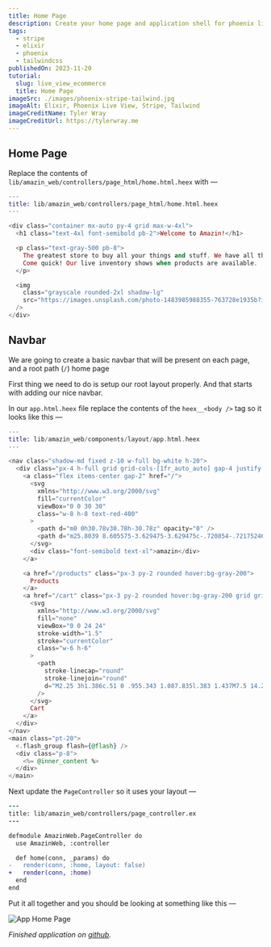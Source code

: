 ```yaml
---
title: Home Page
description: Create your home page and application shell for phoenix live view eCommerce app.
tags:
  - stripe
  - elixir
  - phoenix
  - tailwindcss
publishedOn: 2023-11-20
tutorial:
  slug: live_view_ecommerce
  title: Home Page
imageSrc: ./images/phoenix-stripe-tailwind.jpg
imageAlt: Elixir, Phoenix Live View, Stripe, Tailwind
imageCreditName: Tyler Wray
imageCreditUrl: https://tylerwray.me
---
```


## Home Page

Replace the contents of `lib/amazin_web/controllers/page_html/home.html.heex` with —

```heex
---
title: lib/amazin_web/controllers/page_html/home.html.heex
---

<div class="container mx-auto py-4 grid max-w-4xl">
  <h1 class="text-4xl font-semibold pb-2">Welcome to Amazin!</h1>

  <p class="text-gray-500 pb-8">
    The greatest store to buy all your things and stuff. We have all the stuff and things you need as soon as you need them.
    Come quick! Our live inventory shows when products are available.
  </p>

  <img
    class="grayscale rounded-2xl shadow-lg"
    src="https://images.unsplash.com/photo-1483985988355-763728e1935b?ixlib=rb-4.0.3&ixid=M3wxMjA3fDB8MHxwaG90by1wYWdlfHx8fGVufDB8fHx8fA%3D%3D&auto=format&fit=crop&w=3540&q=80"
  />
</div>
```

## Navbar

We are going to create a basic navbar that will be present on each page, and a root path (`/`) home page

First thing we need to do is setup our root layout properly. And that starts with
adding our nice navbar.

In our `app.html.heex` file replace the contents of the `heex__<body />` tag so it looks like this —

```heex
---
title: lib/amazin_web/components/layout/app.html.heex
---

<nav class="shadow-md fixed z-10 w-full bg-white h-20">
  <div class="px-4 h-full grid grid-cols-[1fr_auto_auto] gap-4 justify-center items-center">
    <a class="flex items-center gap-2" href="/">
      <svg
        xmlns="http://www.w3.org/2000/svg"
        fill="currentColor"
        viewBox="0 0 30 30"
        class="w-8 h-8 text-red-400"
      >
        <path d="m0 0h30.78v30.78h-30.78z" opacity="0" />
        <path d="m25.8039 8.605575-3.629475-3.629475c-.720854-.72175246-1.6988234-1.12770198-2.7189-1.1286h-8.13105c-1.0200766.00089802-1.99804595.40684754-2.7189 1.1286l-3.629475 3.629475c-.72175246.72085405-1.12770198 1.6988234-1.1286 2.7189v11.760525c0 2.1249156 1.72258443 3.8475 3.8475 3.8475h15.39c2.1249156 0 3.8475-1.7225844 3.8475-3.8475v-11.760525c-.000898-1.0200766-.4068475-1.99804595-1.1286-2.7189zm-10.4139 11.914425c-2.8332208 0-5.13-2.2967792-5.13-5.13 0-.7083052.5741948-1.2825 1.2825-1.2825s1.2825.5741948 1.2825 1.2825c0 1.4166104 1.1483896 2.565 2.565 2.565s2.565-1.1483896 2.565-2.565c0-.7083052.5741948-1.2825 1.2825-1.2825s1.2825.5741948 1.2825 1.2825c0 2.8332208-2.2967792 5.13-5.13 5.13zm-7.169175-11.5425 2.193075-2.193075c.2457703-.234356.5710113-.36720092.910575-.371925h8.13105c.3395637.00472408.6648047.137569.910575.371925l2.193075 2.193075z" />
      </svg>
      <div class="font-semibold text-xl">amazin</div>
    </a>

    <a href="/products" class="px-3 py-2 rounded hover:bg-gray-200">
      Products
    </a>
    <a href="/cart" class="px-3 py-2 rounded hover:bg-gray-200 grid grid-cols-2">
      <svg
        xmlns="http://www.w3.org/2000/svg"
        fill="none"
        viewBox="0 0 24 24"
        stroke-width="1.5"
        stroke="currentColor"
        class="w-6 h-6"
      >
        <path
          stroke-linecap="round"
          stroke-linejoin="round"
          d="M2.25 3h1.386c.51 0 .955.343 1.087.835l.383 1.437M7.5 14.25a3 3 0 00-3 3h15.75m-12.75-3h11.218c1.121-2.3 2.1-4.684 2.924-7.138a60.114 60.114 0 00-16.536-1.84M7.5 14.25L5.106 5.272M6 20.25a.75.75 0 11-1.5 0 .75.75 0 011.5 0zm12.75 0a.75.75 0 11-1.5 0 .75.75 0 011.5 0z"
        />
      </svg>
      Cart
    </a>
  </div>
</nav>
<main class="pt-20">
  <.flash_group flash={@flash} />
  <div class="p-8">
    <%= @inner_content %>
  </div>
</main>
```

Next update the `PageController` so it uses your layout —

```diff
---
title: lib/amazin_web/controllers/page_controller.ex
---

defmodule AmazinWeb.PageController do
  use AmazinWeb, :controller

  def home(conn, _params) do
-   render(conn, :home, layout: false)
+   render(conn, :home)
  end
end

```

Put it all together and you should be looking at something like this —

![App Home Page](./images/amazin-home.png)

_Finished application on [github](https://github.com/tylerwray/amazin)._
